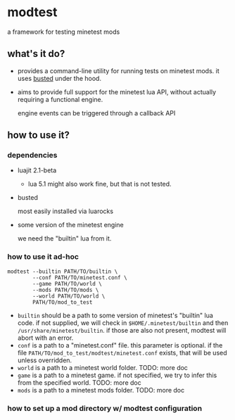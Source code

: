 # modtest

a framework for testing minetest mods

## what's it do?

* provides a command-line utility for running tests on minetest mods. it uses
  [busted](https://lunarmodules.github.io/busted/) under the hood.
* aims to provide full support for the minetest lua API, without actually requiring a functional engine.

  engine events can be triggered through a callback API

## how to use it?

### dependencies

* luajit 2.1-beta
  * lua 5.1 might also work fine, but that is not tested.
* busted

  most easily installed via luarocks

* some version of the minetest engine

  we need the "builtin" lua from it.

### how to use it ad-hoc

```shell
modtest --builtin PATH/TO/builtin \
        --conf PATH/TO/minetest.conf \
        --game PATH/TO/world \
        --mods PATH/TO/mods \
        --world PATH/TO/world \
        PATH/TO/mod_to_test
```

* `builtin` should be a path to some version of minetest's "builtin" lua code. if not supplied, we will check in
  `$HOME/.minetest/builtin` and then `/usr/share/minetest/builtin`. if those are also not present, modtest will  abort
  with an error.
* `conf` is a path to a "minetest.conf" file. this parameter is optional. if the file
  `PATH/TO/mod_to_test/modtest/minetest.conf` exists, that will be used unless overridden.
* `world` is a path to a minetest world folder. TODO: more doc
* `game` is a path to a minetest game. if not specified, we try to infer this from the specified world. TODO: more doc
* `mods` is a path to a minetest mods folder. TODO: more doc

### how to set up a mod directory w/ modtest configuration
